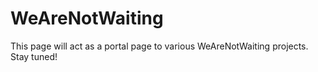 # WeAreNotWaiting

This page will act as a portal page to various WeAreNotWaiting projects. Stay tuned!
